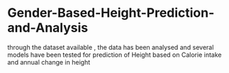 # Gender-Based-Height-Prediction-and-Analysis
through the dataset available , the data has been analysed and several models have been tested for prediction of Height based on Calorie intake and annual change in height 
